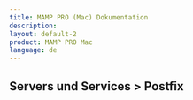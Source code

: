 ```yaml
---
title: MAMP PRO (Mac) Dokumentation
description: 
layout: default-2
product: MAMP PRO Mac
language: de
---
```


## Servers und Services > Postfix

